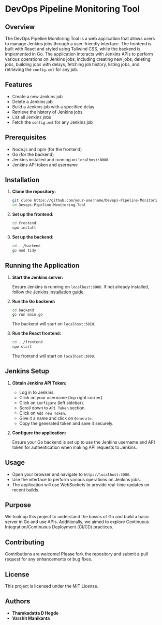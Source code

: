 # DevOps Pipeline Monitoring Tool

## Overview

The DevOps Pipeline Monitoring Tool is a web application that allows users to manage Jenkins jobs through a user-friendly interface. The frontend is built with React and styled using Tailwind CSS, while the backend is implemented in Go. The application interacts with Jenkins APIs to perform various operations on Jenkins jobs, including creating new jobs, deleting jobs, building jobs with delays, fetching job history, listing jobs, and retrieving the `config.xml` for any job.

## Features

- Create a new Jenkins job
- Delete a Jenkins job
- Build a Jenkins job with a specified delay
- Retrieve the history of Jenkins jobs
- List all Jenkins jobs
- Fetch the `config.xml` for any Jenkins job

## Prerequisites

- Node.js and npm (for the frontend)
- Go (for the backend)
- Jenkins installed and running on `localhost:8080`
- Jenkins API token and username

## Installation

1. **Clone the repository:**

    ```sh
    git clone https://github.com/your-username/Devops-Pipeline-Monitoring-Tool.git
    cd Devops-Pipeline-Monitoring-Tool
    ```

2. **Set up the frontend:**

    ```sh
    cd frontend
    npm install
    ```

3. **Set up the backend:**

    ```sh
    cd ../backend
    go mod tidy
    ```

## Running the Application

1. **Start the Jenkins server:**

    Ensure Jenkins is running on `localhost:8080`. If not already installed, follow the [Jenkins installation guide](https://www.jenkins.io/doc/book/installing/).

2. **Run the Go backend:**

    ```sh
    cd backend
    go run main.go
    ```

    The backend will start on `localhost:3010`.

3. **Run the React frontend:**

    ```sh
    cd ../frontend
    npm start
    ```

    The frontend will start on `localhost:3000`.

## Jenkins Setup

1. **Obtain Jenkins API Token:**

    - Log in to Jenkins.
    - Click on your username (top right corner).
    - Click on `Configure` (left sidebar).
    - Scroll down to `API Token` section.
    - Click on `Add new Token`.
    - Give it a name and click on `Generate`.
    - Copy the generated token and save it securely.

2. **Configure the application:**

    Ensure your Go backend is set up to use the Jenkins username and API token for authentication when making API requests to Jenkins.

## Usage

- Open your browser and navigate to `http://localhost:3000`.
- Use the interface to perform various operations on Jenkins jobs.
- The application will use WebSockets to provide real-time updates on recent builds.

## Purpose

We took up this project to understand the basics of Go and build a basic server in Go and use APIs. Additionally, we aimed to explore Continuous Integration/Continuous Deployment (CI/CD) practices.

## Contributing

Contributions are welcome! Please fork the repository and submit a pull request for any enhancements or bug fixes.

## License

This project is licensed under the MIT License.

## Authors

- **Tharakadatta D Hegde**
- **Varshit Manikanta**
